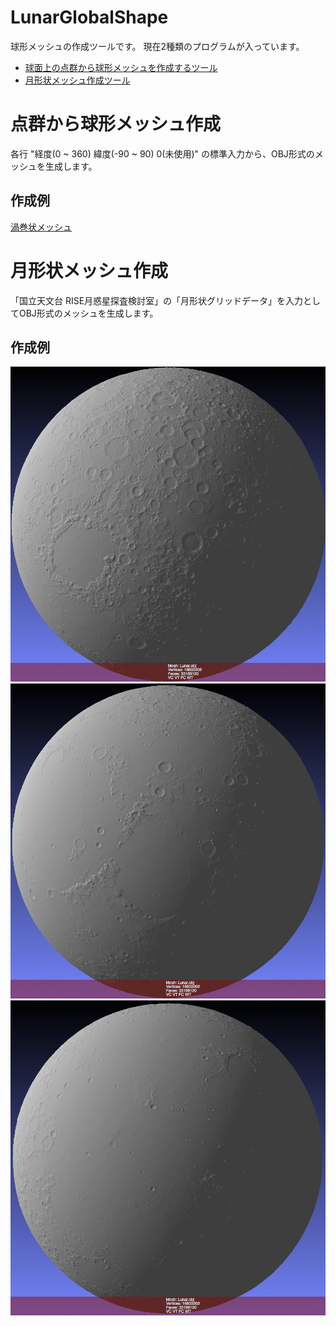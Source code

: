 LunarGlobalShape
================
 球形メッシュの作成ツールです。
 現在2種類のプログラムが入っています。
 
  - [球面上の点群から球形メッシュを作成するツール](LunarGlobalShape)
  - [月形状メッシュ作成ツール](LunarGridMesh)

# 点群から球形メッシュ作成
各行 "経度(0 ~ 360) 緯度(-90 ~ 90) 0(未使用)" の標準入力から、OBJ形式のメッシュを生成します。

## 作成例
[渦巻状メッシュ](html/CircularSphere.png)

# 月形状メッシュ作成
「国立天文台 RISE月惑星探査検討室」の「月形状グリッドデータ」を入力としてOBJ形式のメッシュを生成します。

## 作成例
![月01](html/Moon01.png)
![月02](html/Moon02.png)
![月03](html/Moon03.png)
